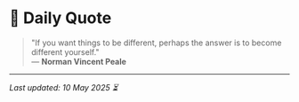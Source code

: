# 📜 Daily Quote

> "If you want things to be different, perhaps the answer is to become different yourself."  
> — **Norman Vincent Peale**

---

_Last updated: 10 May 2025 ⏳_

